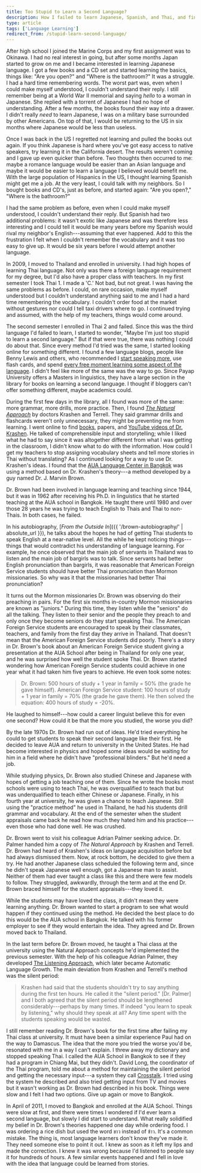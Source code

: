 ```yaml
---
title: Too Stupid to Learn a Second Language?
description: How I failed to learn Japanese, Spanish, and Thai, and finally found a method of language learning that worked for me.
type: article
tags: ['Language Learning']
redirect_from: /stupid-learn-second-language/
---
```


After high school I joined the Marine Corps and my first assignment was to Okinawa. I had no real interest in going, but after some months Japan started to grow on me and I became interested in learning Japanese language. I got a few books and a CD set and started learning the basics, things like: "Are you open?" and "Where is the bathroom?" It was a struggle. I had a hard time remembering words. The worst part was, even when I could make myself understood, I couldn't understand their reply. I still remember being at a World War II memorial and saying *hello* to a woman in Japanese. She replied with a torrent of Japanese I had no hope of understanding. After a few months, the books found their way into a drawer. I didn't really *need* to learn Japanese, I was on a military base surrounded by other Americans. On top of that, I would be returning to the US in six months where Japanese would be less than useless.

Once I was back in the US I regretted not learning and pulled the books out again. If you think Japanese is hard where you've got easy access to native speakers, try learning it in the California desert. The results weren't coming and I gave up even quicker than before. Two thoughts then occurred to me: maybe a romance language would be easier than an Asian language and maybe it would be easier to learn a language I believed would benefit me. With the large population of Hispanics in the US, I thought learning Spanish might get me a job. At the very least, I could talk with my neighbors. So I bought books and CD's, just as before, and started again: "Are you open?," "Where is the bathroom?"

I had the same problem as before, even when I could make myself understood, I couldn't understand their reply. But Spanish had two additional problems: it wasn't exotic like Japanese and was therefore less interesting and I could tell it would be many years before my Spanish would rival my neighbor's English---assuming that ever happened. Add to this the frustration I felt when I couldn't remember the vocabulary and it was too easy to give up. It would be six years before I would attempt another language.

In 2009, I moved to Thailand and enrolled in university. I had high hopes of learning Thai language. Not only was there a foreign language requirement for my degree, but I'd also have a proper class with teachers. In my first semester I took Thai 1. I made a 'C.' Not bad, but not great. I was having the same problems as before. I could, on rare occasion, make myself understood but I couldn't understand anything said to me and I had a hard time remembering the vocabulary. I couldn't order food at the market without gestures nor could I tell taxi drivers where to go. I continued trying and assumed, with the help of my teachers, things would come around.

The second semester I enrolled in Thai 2 and failed. Since this was the third language I'd failed to learn, I started to wonder, "Maybe I'm just too stupid to learn a second language." But if that were true, there was nothing I could do about that. Since every method I'd tried was the same, I started looking online for something different. I found a few language blogs, people like Benny Lewis and others, who recommended I [start speaking more](http://www.fluentin3months.com/speak-it/), use flash cards, and spend [every free moment learning some aspect of the language](http://learnthaifromawhiteguy.com/consistency-is-key/). I didn't feel like more of the same was the way to go. Since Payap University offers a Masters in linguistics, they have a large section in the library for books on learning a second language. I thought if bloggers can't offer something different, maybe academics could.

During the first few days in the library, all I found was more of the same: more grammar, more drills, more practice. Then, I found [*The Natural Approach*](https://www.worldcat.org/title/natural-approach-language-acquisition-in-the-classroom/oclc/751657260) by doctors Krashen and Terrell. They said grammar drills and flashcards weren't only unnecessary, they might be preventing me from learning. I went online to find [books](http://www.sdkrashen.com/), papers, and [YouTube videos of Dr. Krashen](https://www.youtube.com/watch?v=jaCdNTurH1k). He talked of comprehensible input and storytelling; while I liked what he had to say since it was altogether different from what I was getting in the classroom, I didn't know what to do with the information. How could I get my teachers to stop assigning vocabulary sheets and tell more stories in Thai without translating? As I continued looking for a way to use Dr. Krashen's ideas. I found that the [AUA Language Center in Bangkok](http://auathai.com/) was using a method based on Dr. Krashen's theory---a method developed by a guy named Dr. J. Marvin Brown.

Dr. Brown had been involved in language learning and teaching since 1944, but it was in 1962 after receiving his Ph.D. in linguistics that he started teaching at the AUA school in Bangkok. He taught there until 1980 and over those 28 years he was trying to teach English to Thais and Thai to non-Thais. In both cases, he failed.

In his autobiography, [*From the Outside In*]({{ '/brown-autobiography/' | absolute_url }}), he talks about the hopes he had of getting Thai students to speak English at a near-native level. All the while he kept noticing things---things that would contradict his understanding of language learning. For example, he once observed that the main job of servants in Thailand was to listen and the main job of bargirls was to talk. Since servants had better English pronunciation than bargirls, it was reasonable that American Foreign Service students should have better Thai pronunciation than Mormon missionaries. So why was it that the missionaries had better Thai pronunciation?

It turns out the Mormon missionaries Dr. Brown was observing do their preaching in pairs. For the first six months in-country Mormon missionaries are known as "juniors." During this time, they listen while the "seniors" do all the talking. They listen to their senior and the people they preach to and only once they become seniors do they start speaking Thai. The American Foreign Service students are encouraged to speak by their classmates, teachers, and family from the first day they arrive in Thailand. That doesn't mean that the American Foreign Service students did poorly. There's a story in Dr. Brown's book about an American Foreign Service student giving a presentation at the AUA School after being in Thailand for only one year, and he was surprised how well the student spoke Thai. Dr. Brown started wondering how American Foreign Service students could achieve in one year what it had taken him five years to achieve. He even took some notes:

> Dr. Brown: 500 hours of study + 1 year in family = 50% (the grade he gave himself). American Foreign Service student: 100 hours of study + 1 year in family = 70% (the grade he gave them). He then solved the equation: 400 hours of study = -20%.

He laughed to himself---how could a career linguist believe this for even one second? How could it be that the more you studied, the worse you did?

By the late 1970s Dr. Brown had run out of ideas. He'd tried everything he could to get students to speak their second language like their first. He decided to leave AUA and return to university in the United States. He had become interested in physics and hoped some ideas would be waiting for him in a field where he didn't have "professional blinders." But he'd need a job.

While studying physics, Dr. Brown also studied Chinese and Japanese with hopes of getting a job teaching one of them. Since he wrote the books most schools were using to teach Thai, he was overqualified to teach that but was underqualified to teach either Chinese or Japanese. Finally, in his fourth year at university, he was given a chance to teach Japanese. Still using the "practice method" he used in Thailand, he had his students drill grammar and vocabulary. At the end of the semester when the student appraisals came back he read how much they hated him and his practice---even those who had done well. He was crushed.

Dr. Brown went to visit his colleague Adrian Palmer seeking advice. Dr. Palmer handed him a copy of *The Natural Approach* by Krashen and Terrell. Dr. Brown had heard of Krashen's ideas on language acquisition before but had always dismissed them. Now, at rock bottom, he decided to give them a try. He had another Japanese class scheduled the following term and, since he didn't speak Japanese well enough, got a Japanese man to assist. Neither of them had ever taught a class like this and there were few models to follow. They struggled, awkwardly, through the term and at the end Dr. Brown braced himself for the student appraisals---they loved it.

While the students may have loved the class, it didn't mean they were learning anything. Dr. Brown wanted to start a program to see what would happen if they continued using the method. He decided the best place to do this would be the AUA school in Bangkok. He talked with his former employer to see if they would entertain the idea. They agreed and Dr. Brown moved back to Thailand.

In the last term before Dr. Brown moved, he taught a Thai class at the university using the Natural Approach concepts he'd implemented the previous semester. With the help of his colleague Adrian Palmer, they developed [The Listening Approach](https://www.worldcat.org/title/listening-approach-methods-and-materials-for-applying-krashens-input-hypothesis/oclc/1078851198), which later became Automatic Language Growth. The main deviation from Krashen and Terrell's method was the silent period:

> Krashen had said that the students shouldn't try to say anything during the first ten hours. He called it the "silent period." [Dr. Palmer] and I both agreed that the silent period should be lengthened considerably---perhaps by many times. If indeed "you learn to speak by listening," why should they speak at all? Any time spent with the students speaking would be wasted.

I still remember reading Dr. Brown's book for the first time after failing my Thai class at university. It must have been a similar experience Paul had on the way to Damascus. The idea that the more you tried the worse you'd be, resonated with me in a way I can't explain. I threw away my dictionary and stopped speaking Thai. I called the AUA School in Bangkok to see if they had a program in Chiang Mai, but they didn't. David Long, the coordinator of the Thai program, told me about a method for maintaining the silent period and getting the necessary input---a system they call [Crosstalk](https://algworld.com/alg-crosstalk/). I tried using the system he described and also tried getting input from TV and movies but it wasn't working as Dr. Brown had described in his book. Things were slow and I felt I had two options. Give up again or move to Bangkok.

In April of 2011, I moved to Bangkok and enrolled at the AUA School. Things were slow at first, and there were times I wondered if I'd ever learn a second language, but slowly I did start to understand. What really solidified my belief in Dr. Brown's theories happened one day while ordering food. I was ordering a rice dish but used the word ขาว instead of ข้าว. It's a common mistake. The thing is, most language learners don't know they've made it. They need someone else to point it out. I knew as soon as it left my lips and made the correction. I knew it was wrong because I'd listened to people say it for hundreds of hours. A few similar events happened and I fell in love with the idea that language could be learned from stories.
